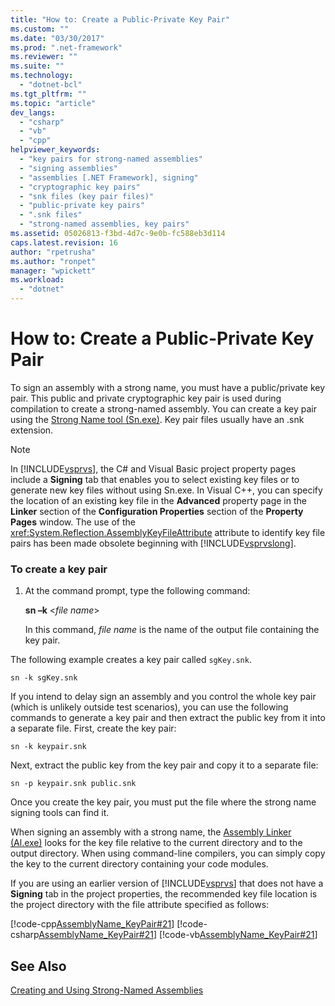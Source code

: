 ```yaml
---
title: "How to: Create a Public-Private Key Pair"
ms.custom: ""
ms.date: "03/30/2017"
ms.prod: ".net-framework"
ms.reviewer: ""
ms.suite: ""
ms.technology: 
  - "dotnet-bcl"
ms.tgt_pltfrm: ""
ms.topic: "article"
dev_langs: 
  - "csharp"
  - "vb"
  - "cpp"
helpviewer_keywords: 
  - "key pairs for strong-named assemblies"
  - "signing assemblies"
  - "assemblies [.NET Framework], signing"
  - "cryptographic key pairs"
  - "snk files (key pair files)"
  - "public-private key pairs"
  - ".snk files"
  - "strong-named assemblies, key pairs"
ms.assetid: 05026813-f3bd-4d7c-9e0b-fc588eb3d114
caps.latest.revision: 16
author: "rpetrusha"
ms.author: "ronpet"
manager: "wpickett"
ms.workload: 
  - "dotnet"
---
```

# How to: Create a Public-Private Key Pair
To sign an assembly with a strong name, you must have a public/private key pair. This public and private cryptographic key pair is used during compilation to create a strong-named assembly. You can create a key pair using the [Strong Name tool (Sn.exe)](../../../docs/framework/tools/sn-exe-strong-name-tool.md). Key pair files usually have an .snk extension.  
  
> [!NOTE]
>  In [!INCLUDE[vsprvs](../../../includes/vsprvs-md.md)], the C# and Visual Basic project property pages include a **Signing** tab that enables you to select existing key files or to generate new key files without using Sn.exe. In Visual C++, you can specify the location of an existing key file in the **Advanced** property page in the **Linker** section of the **Configuration Properties** section of the **Property Pages** window. The use of the <xref:System.Reflection.AssemblyKeyFileAttribute> attribute to identify key file pairs has been made obsolete beginning with [!INCLUDE[vsprvslong](../../../includes/vsprvslong-md.md)].  
  
### To create a key pair  
  
1.  At the command prompt, type the following command:  
  
     **sn –k** \<*file name*>  
  
     In this command, *file name* is the name of the output file containing the key pair.  
  
 The following example creates a key pair called `sgKey.snk`.  
  
```  
sn -k sgKey.snk  
```  
  
 If you intend to delay sign an assembly and you control the whole key pair (which is unlikely outside test scenarios), you can use the following commands to generate a key pair and then extract the public key from it into a separate file. First, create the key pair:  
  
```  
sn -k keypair.snk  
```  
  
 Next, extract the public key from the key pair and copy it to a separate file:  
  
```  
sn -p keypair.snk public.snk  
```  
  
 Once you create the key pair, you must put the file where the strong name signing tools can find it.  
  
 When signing an assembly with a strong name, the [Assembly Linker (Al.exe)](../../../docs/framework/tools/al-exe-assembly-linker.md) looks for the key file relative to the current directory and to the output directory. When using command-line compilers, you can simply copy the key to the current directory containing your code modules.  
  
 If you are using an earlier version of [!INCLUDE[vsprvs](../../../includes/vsprvs-md.md)] that does not have a **Signing** tab in the project properties, the recommended key file location is the project directory with the file attribute specified as follows:  
  
 [!code-cpp[AssemblyName_KeyPair#21](../../../samples/snippets/cpp/VS_Snippets_CLR/AssemblyName_KeyPair/CPP/keyfileattrib.cpp#21)]
 [!code-csharp[AssemblyName_KeyPair#21](../../../samples/snippets/csharp/VS_Snippets_CLR/AssemblyName_KeyPair/CS/keyfileattrib.cs#21)]
 [!code-vb[AssemblyName_KeyPair#21](../../../samples/snippets/visualbasic/VS_Snippets_CLR/AssemblyName_KeyPair/VB/keyfileattrib.vb#21)]  
  
## See Also  
 [Creating and Using Strong-Named Assemblies](../../../docs/framework/app-domains/create-and-use-strong-named-assemblies.md)
